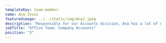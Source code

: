 ```yaml
---
templateKey: team-member
name: Ana Jesus
featuredimage: ../../static/img/AnaJ.jpeg
description: "Responsible for our Accounts division, Ana has a lot of numbers to crunch! Our newest office member, Ana has a varied and extensive background within the commercial sector."
jobTitle: "Office Team: Company Accounts"
position: "3"
---
```


